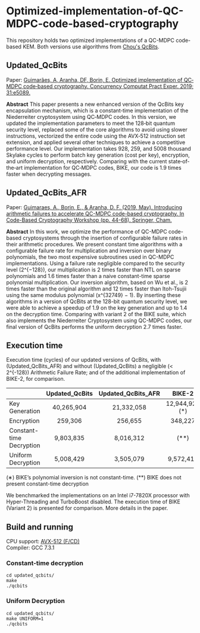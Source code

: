 # Optimized-implementation-of-QC-MDPC-code-based-cryptography

This repository holds two optimized implementations of a QC-MDPC code-based KEM. Both versions use algorithms from [Chou's QcBits](https://www.win.tue.nl/~tchou/qcbits/). 

## Updated_QcBits 

Paper: [Guimarães, A, Aranha, DF, Borin, E. Optimized implementation of QC‐MDPC code‐based cryptography. Concurrency Computat Pract Exper. 2019; 31:e5089. ](https://doi.org/10.1002/cpe.5089)

**Abstract** This paper presents a new enhanced version of the QcBits key encapsulation mechanism, which is a constant‐time implementation of the Niederreiter cryptosystem using QC‐MDPC codes. In this version, we updated the implementation parameters to meet the 128‐bit quantum security level, replaced some of the core algorithms to avoid using slower instructions, vectorized the entire code using the AVX‐512 instruction set extension, and applied several other techniques to achieve a competitive performance level. Our implementation takes 928, 259, and 5008 thousand Skylake cycles to perform batch key generation (cost per key), encryption, and uniform decryption, respectively. Comparing with the current state‐of‐the‐art implementation for QC‐MDPC codes, BIKE, our code is 1.9 times faster when decrypting messages.

## Updated_QcBits_AFR

Paper: [Guimaraes, A., Borin, E., & Aranha, D. F. (2019, May). Introducing arithmetic failures to accelerate QC-MDPC code-based cryptography. In Code-Based Cryptography Workshop (pp. 44-68). Springer, Cham.](https://doi.org/10.1007/978-3-030-25922-8_3)

**Abstract** In this work, we optimize the performance of QC-MDPC code-based cryptosystems through the insertion of configurable failure rates in their arithmetic procedures. We present constant time algorithms with a configurable failure rate for multiplication and inversion over binary polynomials, the two most expensive subroutines used in QC-MDPC implementations. Using a failure rate negligible compared to the security level (2^{−128}), our multiplication is 2 times faster than NTL on sparse polynomials and 1.6 times faster than a naive constant-time sparse polynomial multiplication. Our inversion algorithm, based on Wu et al., is 2 times faster than the original algorithm and 12 times faster than Itoh-Tsujii using the same modulus polynomial (x^{32749} − 1). By inserting these algorithms in a version of QcBits at the 128-bit quantum security level, we were able to achieve a speedup of 1.9 on the key generation and up to 1.4 on the decryption time. Comparing with variant 2 of the BIKE suite, which also implements the Niederreiter Cryptosystem using QC-MDPC codes, our final version of QcBits performs the uniform decryption 2.7 times faster.

## Execution time

Execution time (cycles) of our updated versions of QcBits, with (Updated_QcBits_AFR) and without (Updated_QcBits) a negligible (< 2^{-128}) Arithmetic Failure Rate; and of the additional implementation of BIKE-2, for comparison.

|                          | Updated_QcBits | Updated_QcBits_AFR |     BIKE-2     |
|--------------------------|:--------------:|:------------------:|:--------------:|
| Key Generation           |   40,265,904   |     21,332,058     | 12,944,920 (*) |
| Encryption               |     259,306    |       256,655      |     348,227    |
| Constant-time Decryption |    9,803,835   |      8,016,312     |      (**)      |
| Uniform Decryption       |    5,008,429   |      3,505,079     |    9,572,412   |

(∗) BIKE’s polynomial inversion is not constant-time.
(**) BIKE does not present constant-time decryption

We benchmarked the implementations on an Intel i7-7820X processor with Hyper-Threading and TurboBoost disabled. The execution time of BIKE (Variant 2) is presented for comparison. More details in the paper.


## Build and running

CPU support: [AVX-512 (F/CD)](https://en.wikipedia.org/wiki/Advanced_Vector_Extensions#CPUs_with_AVX-512) </br>
Compiler: GCC 7.3.1 

### Constant-time decryption

```console
cd updated_qcbits/ 
make
./qcbits
```

### Uniform Decryption 

```console
cd updated_qcbits/ 
make UNIFORM=1
./qcbits
```